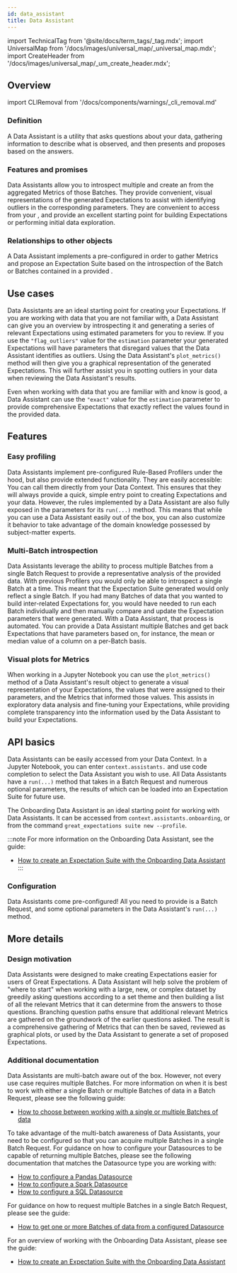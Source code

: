 ```yaml
---
id: data_assistant
title: Data Assistant
---
```

import TechnicalTag from '@site/docs/term_tags/_tag.mdx';
import UniversalMap from '/docs/images/universal_map/_universal_map.mdx';
import CreateHeader from '/docs/images/universal_map/_um_create_header.mdx';

<UniversalMap setup='inactive' connect='inactive' create='active' validate='inactive'/>

## Overview

import CLIRemoval from '/docs/components/warnings/_cli_removal.md'

<CLIRemoval />

### Definition

A Data Assistant is a utility that asks questions about your data, gathering information to describe what is observed, and then presents <TechnicalTag tag="metric" text="Metrics" /> and proposes <TechnicalTag tag="expectation" text="Expectations" /> based on the answers.

### Features and promises

Data Assistants allow you to introspect multiple <TechnicalTag tag="batch" text="Batches" /> and create an <TechnicalTag tag="expectation_suite" text="Expectation Suite" /> from the aggregated Metrics of those Batches.  They provide convenient, visual representations of the generated Expectations to assist with identifying outliers in the corresponding parameters.  They are convenient to access from your <TechnicalTag tag="data_context" text="Data Context" />, and provide an excellent starting point for building Expectations or performing initial data exploration.

### Relationships to other objects

A Data Assistant implements a pre-configured <TechnicalTag tag="profiler" text="Rule Based Profiler" /> in order to gather Metrics and propose an Expectation Suite based on the introspection of the Batch or Batches contained in a provided <TechnicalTag tag="batch_request" text="Batch Request" />.

## Use cases

<CreateHeader/>

Data Assistants are an ideal starting point for creating your Expectations.  If you are working with data that you are not familiar with, a Data Assistant can give you an overview by introspecting it and generating a series of relevant Expectations using estimated parameters for you to review. If you use the `"flag_outliers"` value for the `estimation` parameter your generated Expectations will have parameters that disregard values that the Data Assistant identifies as outliers. Using the Data Assistant's `plot_metrics()` method will then give you a graphical representation of the generated Expectations.  This will further assist you in spotting outliers in your data when reviewing the Data Assistant's results.

Even when working with data that you are familiar with and know is good, a Data Assistant can use the `"exact"` value for the `estimation` parameter to provide comprehensive Expectations that exactly reflect the values found in the provided data.

## Features

### Easy profiling

Data Assistants implement pre-configured Rule-Based Profilers under the hood, but also provide extended functionality.  They are easily accessible: You can call them directly from your Data Context.  This ensures that they will always provide a quick, simple entry point to creating Expectations and <TechnicalTag tag="profiling" text="Profiling" /> your data.  However, the rules implemented by a Data Assistant are also fully exposed in the parameters for its `run(...)` method.  This means that while you can use a Data Assistant easily out of the box, you can also customize it behavior to take advantage of the domain knowledge possessed by subject-matter experts.

### Multi-Batch introspection

Data Assistants leverage the ability to process multiple Batches from a single Batch Request to provide a representative analysis of the provided data.  With previous Profilers you would only be able to introspect a single Batch at a time.  This meant that the Expectation Suite generated would only reflect a single Batch.  If you had many Batches of data that you wanted to build inter-related Expectations for, you would have needed to run each Batch individually and then manually compare and update the Expectation parameters that were generated.  With a Data Assistant, that process is automated.  You can provide a Data Assistant multiple Batches and get back Expectations that have parameters based on, for instance, the mean or median value of a column on a per-Batch basis. 

### Visual plots for Metrics

 When working in a Jupyter Notebook you can use the `plot_metrics()` method of a Data Assistant's result object to generate a visual representation of your Expectations, the values that were assigned to their parameters, and the Metrics that informed those values.  This assists in exploratory data analysis and fine-tuning your Expectations, while providing complete transparency into the information used by the Data Assistant to build your Expectations.

## API basics

Data Assistants can be easily accessed from your Data Context.  In a Jupyter Notebook, you can enter `context.assistants.` and use code completion to select the Data Assistant you wish to use.  All Data Assistants have a `run(...)` method that takes in a Batch Request and numerous optional parameters, the results of which can be loaded into an Expectation Suite for future use.

The Onboarding Data Assistant is an ideal starting point for working with Data Assistants.  It can be accessed from `context.assistants.onboarding`, or from the <TechnicalTag tag="cli" text="CLI" /> command `great_expectations suite new --profile`.

:::note For more information on the Onboarding Data Assistant, see the guide:
- [How to create an Expectation Suite with the Onboarding Data Assistant](../guides/expectations/data_assistants/how_to_create_an_expectation_suite_with_the_onboarding_data_assistant.md)
:::

### Configuration

Data Assistants come pre-configured!  All you need to provide is a Batch Request, and some optional parameters in the Data Assistant's `run(...)` method.

## More details

### Design motivation

Data Assistants were designed to make creating Expectations easier for users of Great Expectations.  A Data Assistant will help solve the problem of "where to start" when working with a large, new, or complex dataset by greedily asking questions according to a set theme and then building a list of all the relevant Metrics that it can determine from the answers to those questions.  Branching question paths ensure that additional relevant Metrics are gathered on the groundwork of the earlier questions asked.  The result is a comprehensive gathering of Metrics that can then be saved, reviewed as graphical plots, or used by the Data Assistant to generate a set of proposed Expectations.

### Additional documentation

Data Assistants are multi-batch aware out of the box.  However, not every use case requires multiple Batches.  For more information on when it is best to work with either a single Batch or multiple Batches of data in a Batch Request, please see the following guide:
- [How to choose between working with a single or multiple Batches of data](../guides/connecting_to_your_data/how_to_choose_between_working_with_a_single_or_multiple_batches_of_data.md)

To take advantage of the multi-batch awareness of Data Assistants, your <TechnicalTag tag="datasource" text="Datasources" /> need to be configured so that you can acquire multiple Batches in a single Batch Request.  For guidance on how to configure your Datasources to be capable of returning multiple Batches, please see the following documentation that matches the Datasource type you are working with:
- [How to configure a Pandas Datasource](/docs/0.15.50/guides/connecting_to_your_data/datasource_configuration/how_to_configure_a_pandas_datasource)
- [How to configure a Spark Datasource](/docs/0.15.50/guides/connecting_to_your_data/datasource_configuration/how_to_configure_a_spark_datasource)
- [How to configure a SQL Datasource](/docs/0.15.50/guides/connecting_to_your_data/datasource_configuration/how_to_configure_a_sql_datasource)

For guidance on how to request multiple Batches in a single Batch Request, please see the guide:
- [How to get one or more Batches of data from a configured Datasource](../guides/connecting_to_your_data/how_to_get_one_or_more_batches_of_data_from_a_configured_datasource.md)

For an overview of working with the Onboarding Data Assistant, please see the guide:
- [How to create an Expectation Suite with the Onboarding Data Assistant](../guides/expectations/data_assistants/how_to_create_an_expectation_suite_with_the_onboarding_data_assistant.md)